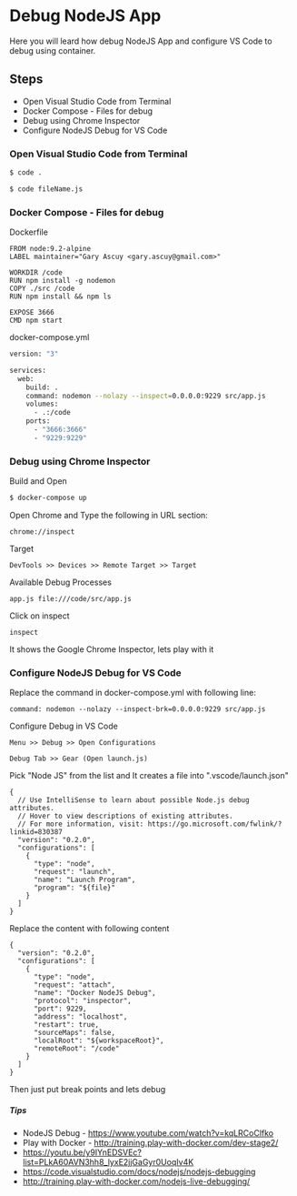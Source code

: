 # Debug NodeJS App

Here you will leard how debug NodeJS App and configure VS Code to debug using container.

## Steps

- Open Visual Studio Code from Terminal
- Docker Compose - Files for debug
- Debug using Chrome Inspector
- Configure NodeJS Debug for VS Code

### Open Visual Studio Code from Terminal

```sh
$ code .
```

```sh
$ code fileName.js
```

### Docker Compose - Files for debug

Dockerfile
```
FROM node:9.2-alpine
LABEL maintainer="Gary Ascuy <gary.ascuy@gmail.com>"

WORKDIR /code
RUN npm install -g nodemon
COPY ./src /code
RUN npm install && npm ls

EXPOSE 3666
CMD npm start
```

docker-compose.yml
```sh
version: "3"

services:
  web:
    build: .
    command: nodemon --nolazy --inspect=0.0.0.0:9229 src/app.js
    volumes:
      - .:/code
    ports:
      - "3666:3666"
      - "9229:9229"
```

### Debug using Chrome Inspector

Build and Open
```sh
$ docker-compose up
```

Open Chrome and Type the following in URL section:

```
chrome://inspect
```

Target
```
DevTools >> Devices >> Remote Target >> Target
```

Available Debug Processes
```
app.js file:///code/src/app.js
```

Click on inspect
```
inspect
```

It shows the Google Chrome Inspector, lets play with it

### Configure NodeJS Debug for VS Code

Replace the command in docker-compose.yml with following line:
```
command: nodemon --nolazy --inspect-brk=0.0.0.0:9229 src/app.js
```

Configure Debug in VS Code
```
Menu >> Debug >> Open Configurations
```

```
Debug Tab >> Gear (Open launch.js)
```

Pick "Node JS" from the list and It creates a file into ".vscode/launch.json"
```
{
  // Use IntelliSense to learn about possible Node.js debug attributes.
  // Hover to view descriptions of existing attributes.
  // For more information, visit: https://go.microsoft.com/fwlink/?linkid=830387
  "version": "0.2.0",
  "configurations": [
    {
      "type": "node",
      "request": "launch",
      "name": "Launch Program",
      "program": "${file}"
    }
  ]
}
```

Replace the content with following content
```
{
  "version": "0.2.0",
  "configurations": [
    {
      "type": "node",
      "request": "attach",
      "name": "Docker NodeJS Debug",
      "protocol": "inspector",
      "port": 9229,
      "address": "localhost",
      "restart": true,
      "sourceMaps": false,
      "localRoot": "${workspaceRoot}",
      "remoteRoot": "/code"
    }
  ]
}
```

Then just put break points and lets debug

##### Tips
- NodeJS Debug - https://www.youtube.com/watch?v=kqLRCoClfko
- Play with Docker - http://training.play-with-docker.com/dev-stage2/
- https://youtu.be/y9IYnEDSVEc?list=PLkA60AVN3hh8_lyxE2jjGaGyr0UoqIv4K
- https://code.visualstudio.com/docs/nodejs/nodejs-debugging
- http://training.play-with-docker.com/nodejs-live-debugging/
